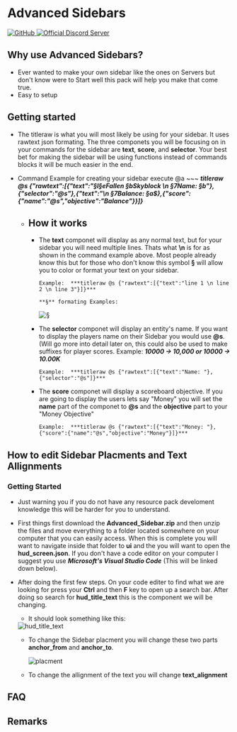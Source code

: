 # Advanced Sidebars

<a href="https://github.com/xFallen54x/advanced-sidebars/blob/main/LICENSE">
  <img alt="GitHub" src="https://img.shields.io/github/license/xFallen54x/advanced-sidebars">
</a>
<a href="https://discord.gg/FN9gwVuE5S">
  <img alt="Official Discord Server" src="https://img.shields.io/discord/753438334663000116?color=%237289DA&label=Discord&style=flat-square">
</a>

## Why use Advanced Sidebars?

-   Ever wanted to make your own sidebar like the ones on Servers but don't know were to Start well this pack will help you make that come true.
-   Easy to setup

## Getting started

- The titleraw is what you will most likely be using for your sidebar. It uses rawtext json formating. The three componets you will be focusing on in your commands for the sidebar are **text**, **score**, and **selector**. Your best bet for making the sidebar will be using functions instead of commands blocks it will be much easier in the end. 
 
- Command Example for creating your sidebar execute @a ~~~ ***titleraw @s {"rawtext":[{"text":"§l§eFallen §bSkyblock \n §7Name: §b"},{"selector":"@s"},{"text":"\n §7Balance: §a$},{"score":{"name":"@s","objective":"Balance"}}]}***
  - ## How it works
    - The **text** componet will display as any normal text, but for your sidebar you will need multiple lines. Thats what **\n** is for as shown in the command example above. Most people already know this but for those who don't know this symbol **§** will allow you to color or format your text on your sidebar. 
      
          Example:  ***titleraw @s {"rawtext":[{"text":"line 1 \n line 2 \n line 3"}]}***
      
          **§** formating Examples: 
      
      <img alt="§" src="https://media.discordapp.net/attachments/789321466977976342/790010505410379826/OIP.jpeg?width=263&height=324">
    
     - The **selector** componet will display an entity's name. If you want to display the players name on their Sidebar you would use **@s**. (Will go more into detail later on, this could also be used to make suffixes for player scores. Example: ***10000 -> 10,000 or 10000 -> 10.00K***
     
           Example:  ***titleraw @s {"rawtext":[{"text":"Name: "},{"selector":"@s"]}***
     
     - The **score** componet will display a scoreboard objective. If you are going to display the users lets say "Money" you will set the **name** part of the componet to **@s** and the **objective** part to your "Money Objective"
     
           Example:  ***titleraw @s {"rawtext":[{"text":"Money: "},{"score":{"name":"@s","objective":"Money"}]}***
    
## How to edit Sidebar Placments and Text Allignments

  ### Getting Started
   - Just warning you if you do not have any resource pack develoment knowledge this will be harder for you to understand.

   - First things first download the **Advanced_Sidebar.zip** and then unzip the files and move everything to a folder located somewhere on your computer that you can easily access. When this is complete you will want to navigate inside that folder to **ui** and the you will want to open the **hud_screen.json**. If you don't have a code editor on your computer I suggest you use ***Microsoft's Visual Studio Code*** (This will be linked down below).

   - After doing the first few steps. On your code editer to find what we are looking for press your **Ctrl** and then **F** key to open up a search bar. After doing so search for **hud_title_text** this is the component we will be changing. 
   
      - It should look something like this:
   
       <img alt="hud_title_text" src="https://media.discordapp.net/attachments/784646858197958706/790025966398734366/unknown.png?width=345&height=579">
       
       - To change the Sidebar placment you will change these two parts **anchor_from** and **anchor_to**.
       
            <img alt="placment" src="https://media.discordapp.net/attachments/784646858197958706/790027685928763402/unknown.png?width=142&height=103">
       
       - To change the allignment of the text you will change **text_alignment**
   
   

## FAQ

## Remarks


